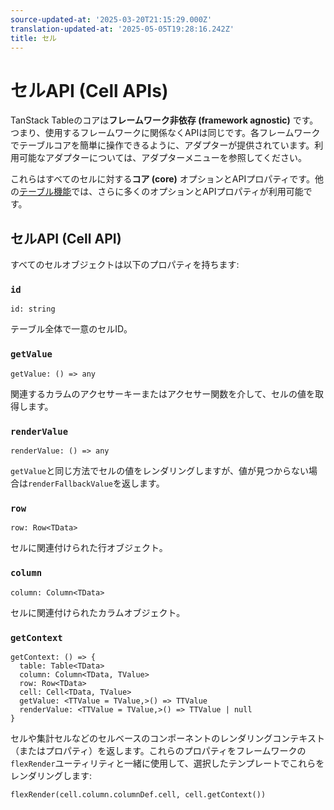 ```yaml
---
source-updated-at: '2025-03-20T21:15:29.000Z'
translation-updated-at: '2025-05-05T19:28:16.242Z'
title: セル
---
```

# セルAPI (Cell APIs)

TanStack Tableのコアは**フレームワーク非依存 (framework agnostic)** です。つまり、使用するフレームワークに関係なくAPIは同じです。各フレームワークでテーブルコアを簡単に操作できるように、アダプターが提供されています。利用可能なアダプターについては、アダプターメニューを参照してください。

これらはすべてのセルに対する**コア (core)** オプションとAPIプロパティです。他の[テーブル機能](../guide/features)では、さらに多くのオプションとAPIプロパティが利用可能です。

## セルAPI (Cell API)

すべてのセルオブジェクトは以下のプロパティを持ちます:

### `id`

```tsx
id: string
```

テーブル全体で一意のセルID。

### `getValue`

```tsx
getValue: () => any
```

関連するカラムのアクセサーキーまたはアクセサー関数を介して、セルの値を取得します。

### `renderValue`

```tsx
renderValue: () => any
```

`getValue`と同じ方法でセルの値をレンダリングしますが、値が見つからない場合は`renderFallbackValue`を返します。

### `row`

```tsx
row: Row<TData>
```

セルに関連付けられた行オブジェクト。

### `column`

```tsx
column: Column<TData>
```

セルに関連付けられたカラムオブジェクト。

### `getContext`

```tsx
getContext: () => {
  table: Table<TData>
  column: Column<TData, TValue>
  row: Row<TData>
  cell: Cell<TData, TValue>
  getValue: <TTValue = TValue,>() => TTValue
  renderValue: <TTValue = TValue,>() => TTValue | null
}
```

セルや集計セルなどのセルベースのコンポーネントのレンダリングコンテキスト（またはプロパティ）を返します。これらのプロパティをフレームワークの`flexRender`ユーティリティと一緒に使用して、選択したテンプレートでこれらをレンダリングします:

```tsx
flexRender(cell.column.columnDef.cell, cell.getContext())
```
